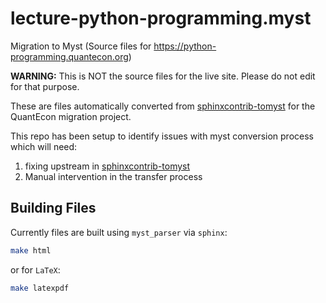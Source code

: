 # lecture-python-programming.myst

Migration to Myst (Source files for https://python-programming.quantecon.org)

**WARNING:** This is NOT the source files for the live site. Please do not edit for that purpose. 

These are files automatically converted from [sphinxcontrib-tomyst](https://github.com/mmcky/sphinxcontrib-tomyst) for the QuantEcon migration project.

This repo has been setup to identify issues with myst conversion process which will need:

1. fixing upstream in [sphinxcontrib-tomyst](https://github.com/mmcky/sphinxcontrib-tomyst)
2. Manual intervention in the transfer process

## Building Files

Currently files are built using `myst_parser` via `sphinx`:

```bash
make html
```

or for `LaTeX`:

```bash
make latexpdf
```
